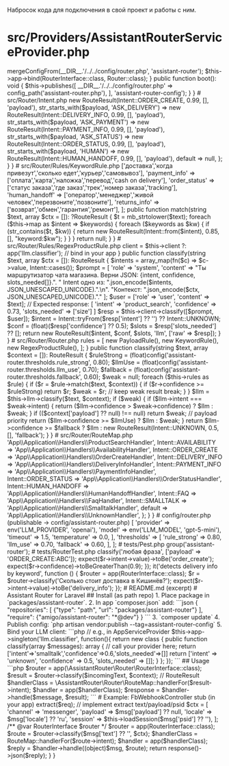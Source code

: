 Набросок кода для подключения в свой проект и работы с ним.

# src/Providers/AssistantRouterServiceProvider.php
<?php
namespace AssistantRouter\Providers;

use Illuminate\Support\ServiceProvider;
use AssistantRouter\Router\RouterInterface;
use AssistantRouter\Router\Router;

class AssistantRouterServiceProvider extends ServiceProvider
{
    public function register(): void
    {
        $this->mergeConfigFrom(__DIR__.'/../../config/router.php', 'assistant-router');
        $this->app->bind(RouterInterface::class, Router::class);
    }

    public function boot(): void
    {
        $this->publishes([
            __DIR__.'/../../config/router.php' => config_path('assistant-router.php'),
        ], 'assistant-router-config');
    }
}

# src/Router/Intent.php
<?php
namespace AssistantRouter\Router;

enum Intent: string {
    case PRODUCT_SEARCH = 'product_search';
    case AVAILABILITY   = 'availability_check';
    case ORDER_CREATE   = 'order_create';
    case ORDER_STATUS   = 'order_status';
    case DELIVERY_INFO  = 'delivery_info';
    case PAYMENT_INFO   = 'payment_info';
    case RETURNS_INFO   = 'returns_info';
    case FAQ            = 'faq';
    case HUMAN_HANDOFF  = 'human_handoff';
    case SMALLTALK      = 'smalltalk';
    case UNKNOWN        = 'unknown';
}

# src/Router/RouteResult.php
<?php
namespace AssistantRouter\Router;

class RouteResult
{
    public function __construct(
        public readonly Intent $intent,
        public readonly float $confidence,
        public readonly array $slotsNeeded = [],
        public readonly ?string $reason = null,
        public readonly array $meta = [],
    ) {}
}

# src/Router/RouterInterface.php
<?php
namespace AssistantRouter\Router;

interface RouterInterface
{
    public function classify(string $text, array $context = []): RouteResult;
}

# src/Router/Rules/RuleInterface.php
<?php
namespace AssistantRouter\Router\Rules;

use AssistantRouter\Router\RouteResult;

interface RuleInterface
{
    /** Return RouteResult or null if not matched */
    public function match(string $text, array $ctx = []): ?RouteResult;
}

# src/Router/Rules/PayloadRule.php
<?php
namespace AssistantRouter\Router\Rules;

use AssistantRouter\Router\{Intent, RouteResult};

class PayloadRule implements RuleInterface
{
    public function match(string $text, array $ctx = []): ?RouteResult
    {
        $payload = $ctx['payload'] ?? null; // Messenger postback/quick reply payload
        if (!$payload) return null;

        return match (true) {
            str_starts_with($payload, 'ORDER_CREATE') =>
                new RouteResult(Intent::ORDER_CREATE, 0.99, [], 'payload'),
            str_starts_with($payload, 'ASK_DELIVERY') =>
                new RouteResult(Intent::DELIVERY_INFO, 0.99, [], 'payload'),
            str_starts_with($payload, 'ASK_PAYMENT') =>
                new RouteResult(Intent::PAYMENT_INFO, 0.99, [], 'payload'),
            str_starts_with($payload, 'ASK_STATUS') =>
                new RouteResult(Intent::ORDER_STATUS, 0.99, [], 'payload'),
            str_starts_with($payload, 'HUMAN') =>
                new RouteResult(Intent::HUMAN_HANDOFF, 0.99, [], 'payload'),
            default => null,
        };
    }
}

# src/Router/Rules/KeywordRule.php
<?php
namespace AssistantRouter\Router\Rules;

use AssistantRouter\Router\{Intent, RouteResult};

class KeywordRule implements RuleInterface
{
    private array $map = [
        'delivery_info'  => ['доставка','когда привезут','сколько едет','курьер','самовывоз'],
        'payment_info'   => ['оплата','карта','наложка','перевод','cash on delivery'],
        'order_status'   => ['статус заказа','где заказ','трек','номер заказа','tracking'],
        'human_handoff'  => ['оператор','менеджер','живой человек','перезвоните','позвоните'],
        'returns_info'   => ['возврат','обмен','гарантия','ремонт'],
    ];

    public function match(string $text, array $ctx = []): ?RouteResult
    {
        $t = mb_strtolower($text);
        foreach ($this->map as $intent => $keywords) {
            foreach ($keywords as $kw) {
                if (str_contains($t, $kw)) {
                    return new RouteResult(Intent::from($intent), 0.85, [], "keyword:$kw");
                }
            }
        }
        return null;
    }
}

# src/Router/Rules/RegexProductRule.php
<?php
namespace AssistantRouter\Router\Rules;

use AssistantRouter\Router\{Intent, RouteResult};

class RegexProductRule implements RuleInterface
{
    public function match(string $text, array $ctx = []): ?RouteResult
    {
        $t = mb_strtolower($text);
        if (preg_match('/(ищу|хочу|подобрать|посоветуйте).*(кроссовк|кеды|ботинк|nike|adidas|sneaker)/u', $t)) {
            $slots = [];
            if (preg_match('/(\d{2})(?:\s?размер|)/u', $t, $m)) $slots['size'] = (int)$m[1];
            if (preg_match('/(черн(ый|ые)|бел(ый|ые)|син(ий|ие)|красн(ый|ые))/u', $t, $m)) $slots['color'] = $m[1];
            return new RouteResult(Intent::PRODUCT_SEARCH, 0.8, [], 'regex_product:'.json_encode($slots, JSON_UNESCAPED_UNICODE));
        }
        return null;
    }
}

# src/Router/Classifiers/LlmClassifier.php
<?php
namespace AssistantRouter\Router\Classifiers;

use AssistantRouter\Router\{Intent, RouteResult};

/**
 * Minimal wrapper over an LLM provider. Inject your own client via container binding `llm.classifier`.
 */
class LlmClassifier
{
    public function __construct(private $client = null)
    {
        $this->client = $this->client ?: app('llm.classifier'); // bind in your app
    }

    public function classify(string $text, array $ctx = []): RouteResult
    {
        $intents = array_map(fn($c) => $c->value, Intent::cases());
        $prompt = [
            'role' => 'system',
            'content' => "Ты маршрутизатор чата магазина. Верни JSON: {intent, confidence, slots_needed[]}.".
                " Intent одно из: ".json_encode($intents, JSON_UNESCAPED_UNICODE).".\n".
                "Контекст: ".json_encode($ctx, JSON_UNESCAPED_UNICODE)."."
        ];
        $user = ['role' => 'user', 'content' => $text];

        // Expected response: [ 'intent' => 'product_search', 'confidence' => 0.73, 'slots_needed' => ['size'] ]
        $resp = $this->client->classify([$prompt, $user]);

        $intent = Intent::tryFrom($resp['intent'] ?? '') ?? Intent::UNKNOWN;
        $conf   = (float)($resp['confidence'] ?? 0.5);
        $slots  = $resp['slots_needed'] ?? [];

        return new RouteResult($intent, $conf, $slots, 'llm', ['raw' => $resp]);
    }
}

# src/Router/Router.php
<?php
namespace AssistantRouter\Router;

use AssistantRouter\Router\Rules\{RuleInterface, PayloadRule, KeywordRule, RegexProductRule};
use AssistantRouter\Router\Classifiers\LlmClassifier;

class Router implements RouterInterface
{
    /** @var RuleInterface[] */
    private array $rules;

    public function __construct(private LlmClassifier $llm)
    {
        $this->rules = [
            new PayloadRule(),
            new KeywordRule(),
            new RegexProductRule(),
        ];
    }

    public function classify(string $text, array $context = []): RouteResult
    {
        $ruleStrong = (float)config('assistant-router.thresholds.rule_strong', 0.80);
        $llmUse     = (float)config('assistant-router.thresholds.llm_use', 0.70);
        $fallback   = (float)config('assistant-router.thresholds.fallback', 0.60);

        $weak = null;
        foreach ($this->rules as $rule) {
            if ($r = $rule->match($text, $context)) {
                if ($r->confidence >= $ruleStrong) return $r;
                $weak = $r; // keep weak result
                break;
            }
        }

        $llm = $this->llm->classify($text, $context);

        if ($weak) {
            if ($llm->intent === $weak->intent) {
                return ($llm->confidence > $weak->confidence) ? $llm : $weak;
            }
            if (($context['payload'] ?? null) !== null) return $weak; // payload priority
            return ($llm->confidence >= $llmUse) ? $llm : $weak;
        }

        return $llm->confidence >= $fallback ? $llm : new RouteResult(Intent::UNKNOWN, 0.5, [], 'fallback');
    }
}

# src/Router/RouteMap.php
<?php
namespace AssistantRouter\Router;

class RouteMap
{
    public static function handlerFor(Intent $intent): string
    {
        return match ($intent) {
            Intent::PRODUCT_SEARCH => 'App\\Application\\Handlers\\ProductSearchHandler',
            Intent::AVAILABILITY   => 'App\\Application\\Handlers\\AvailabilityHandler',
            Intent::ORDER_CREATE   => 'App\\Application\\Handlers\\OrderCreateHandler',
            Intent::DELIVERY_INFO  => 'App\\Application\\Handlers\\DeliveryInfoHandler',
            Intent::PAYMENT_INFO   => 'App\\Application\\Handlers\\PaymentInfoHandler',
            Intent::ORDER_STATUS   => 'App\\Application\\Handlers\\OrderStatusHandler',
            Intent::HUMAN_HANDOFF  => 'App\\Application\\Handlers\\HumanHandoffHandler',
            Intent::FAQ            => 'App\\Application\\Handlers\\FaqHandler',
            Intent::SMALLTALK      => 'App\\Application\\Handlers\\SmalltalkHandler',
            default                => 'App\\Application\\Handlers\\UnknownHandler',
        };
    }
}

# config/router.php (publishable -> config/assistant-router.php)
<?php
return [
    'llm' => [
        'provider'    => env('LLM_PROVIDER', 'openai'),
        'model'       => env('LLM_MODEL', 'gpt-5-mini'),
        'timeout'     => 1.5,
        'temperature' => 0.0,
    ],
    'thresholds' => [
        'rule_strong' => 0.80,
        'llm_use'     => 0.70,
        'fallback'    => 0.60,
    ],
];

# tests/Pest.php
<?php
uses()->group('assistant-router');

# tests/RouterTest.php
<?php
use AssistantRouter\Router\RouterInterface;

it('routes payload to order_create', function () {
    $router = app(RouterInterface::class);
    $r = $router->classify('любая фраза', ['payload' => 'ORDER_CREATE:ABC']);
    expect($r->intent->value)->toBe('order_create');
    expect($r->confidence)->toBeGreaterThan(0.9);
});

it('detects delivery info by keyword', function () {
    $router = app(RouterInterface::class);
    $r = $router->classify('Сколько стоит доставка в Кишинёв?');
    expect($r->intent->value)->toBe('delivery_info');
});

# README.md (excerpt)
# Assistant Router for Laravel

## Install (as path repo)
1. Place package in `packages/assistant-router`.
2. In app `composer.json` add:
```json
{
  "repositories": [
    {"type": "path", "url": "packages/assistant-router"}
  ],
  "require": {"amigo/assistant-router": "*@dev"}
}
```
3. `composer update`
4. Publish config: `php artisan vendor:publish --tag=assistant-router-config`
5. Bind your LLM client:
```php
// e.g., in AppServiceProvider
$this->app->singleton('llm.classifier', function(){
    return new class {
        public function classify(array $messages): array {
            // call your provider here; return ['intent'=>'smalltalk','confidence'=>0.6,'slots_needed'=>[]]
            return ['intent' => 'unknown', 'confidence' => 0.5, 'slots_needed' => []];
        }
    }; 
});
```

## Usage
```php
$router = app(\AssistantRouter\Router\RouterInterface::class);
$result = $router->classify($incomingText, $context); // RouteResult
$handlerClass = \AssistantRouter\Router\RouteMap::handlerFor($result->intent);
$handler = app($handlerClass);
$response = $handler->handle($message, $result);
```

# Example: FbWebhookController stub (in your app)
<?php
// app/Http/Controllers/FbWebhookController.php (example)
namespace App\Http\Controllers;

use Illuminate\Http\Request;
use AssistantRouter\Router\RouterInterface;
use AssistantRouter\Router\RouteMap;

class FbWebhookController extends Controller
{
    public function incoming(Request $req)
    {
        $msg = $this->extract($req); // implement extract text/payload/psid
        $ctx = [
            'channel' => 'messenger',
            'payload' => $msg['payload'] ?? null,
            'locale'  => $msg['locale'] ?? 'ru',
            'session' => $this->loadSession($msg['psid'] ?? ''),
        ];

        /** @var RouterInterface $router */
        $router = app(RouterInterface::class);
        $route = $router->classify($msg['text'] ?? '', $ctx);

        $handlerClass = RouteMap::handlerFor($route->intent);
        $handler = app($handlerClass);
        $reply = $handler->handle((object)$msg, $route);

        return response()->json($reply);
    }
}
